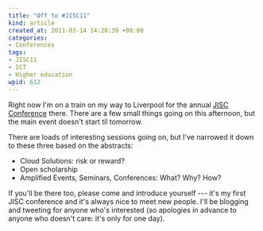 ```yaml
--- 
title: "Off to #JISC11"
kind: article
created_at: 2011-03-14 14:28:39 +00:00
categories: 
- Conferences
tags: 
- JISC11
- ICT
- Higher education
wpid: 612
---
```

Right now I'm on a train on my way to Liverpool for the annual [JISC Conference][] there. There are a few small things going on this afternoon, but the main event doesn't start til tomorrow.

[JISC conference]: http://www.jisc.ac.uk/events/2011/03/jisc11

There are loads of interesting sessions going on, but I've narrowed it down to these three based on the abstracts:

- Cloud Solutions: risk or reward?
- Open scholarship
- Amplified Events, Seminars, Conferences: What? Why? How?

If you'll be there too, please come and introduce yourself --- it's my first JISC conference and it's always nice to meet new people. I'll be blogging and tweeting for anyone who's interested (so apologies in advance to anyone who doesn't care: it's only for one day).
